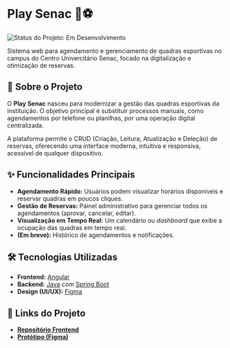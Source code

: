 # Play Senac 🏀⚽

![Status do Projeto: Em Desenvolvimento](https://img.shields.io/badge/status-em_desenvolvimento-yellow)

Sistema web para agendamento e gerenciamento de quadras esportivas no campus do Centro Univercitário Senac, focado na digitalização e otimização de reservas.

## 🎯 Sobre o Projeto

O **Play Senac** nasceu para modernizar a gestão das quadras esportivas da instituição. O objetivo principal é substituir processos manuais, como agendamentos por telefone ou planilhas, por uma operação digital centralizada.

A plataforma permite o CRUD (Criação, Leitura, Atualização e Deleção) de reservas, oferecendo uma interface moderna, intuitiva e responsiva, acessível de qualquer dispositivo.

## ✨ Funcionalidades Principais

* **Agendamento Rápido:** Usuários podem visualizar horários disponíveis e reservar quadras em poucos cliques.
* **Gestão de Reservas:** Painel administrativo para gerenciar todos os agendamentos (aprovar, cancelar, editar).
* **Visualização em Tempo Real:** Um calendário ou *dashboard* que exibe a ocupação das quadras em tempo real.
* **(Em breve):** Histórico de agendamentos e notificações.

## 🛠️ Tecnologias Utilizadas

* **Frontend:** [Angular](https://angular.io/)
* **Backend:** [Java](https://www.java.com/) com [Spring Boot](https://spring.io/projects/spring-boot)
* **Design (UI/UX):** [Figma](https://www.figma.com/)

## 🔗 Links do Projeto

* **[Repositório Frontend](https://github.com/GuilhermeSerafim/play-senac)**
* **[Protótipo (Figma)](https://www.figma.com/proto/k0ublZXSnKWTw9W9YGRCF7/Play-Senac?node-id=74-66&t=imzkF1T5s64SmrGi-1)**
